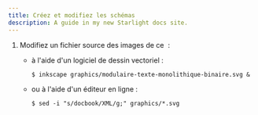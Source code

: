 ```yaml
---
title: Créez et modifiez les schémas
description: A guide in my new Starlight docs site.
---
```


1.  Modifiez un fichier source des images de ce  :
    -   à l\'aide d\'un logiciel de dessin vectoriel :

        ``` console
        $ inkscape graphics/modulaire-texte-monolithique-binaire.svg &
        ```

    -   ou à l\'aide d\'un éditeur en ligne :

        ``` console
        $ sed -i "s/docbook/XML/g;" graphics/*.svg
        ```
